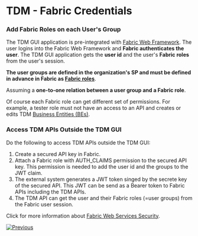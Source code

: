 # TDM - Fabric Credentials

### Add Fabric Roles on each User's Group

The TDM GUI application is pre-integrated with [Fabric Web Framework](/articles/30_web_framework/02_preintegrated_apps_overview.md).  The user logins into the Fabric Web Framework and **Fabric authenticates the user**.   The TDM GUI application gets the **user id** and the user's **Fabric roles** from the user's session. 

**The user groups are defined in the organization's SP and must be defined in advance in Fabric as [Fabric roles](/articles/17_fabric_credentials/02_fabric_credentials_commands.md#create-role)**. 

Assuming a **one-to-one relation between a user group and a Fabric role**.

Of course each Fabric role can get different set of permissions. For example, a tester role must not have an access to an API and creates or edits TDM [Business Entities (BEs)](/articles/TDM/tdm_overview/03_business_entity_overview.md).



### Access TDM APIs Outside the TDM GUI

Do the following to access TDM APIs outside the TDM GUI:

1. Create a secured API key in Fabric.
2. Attach a Fabric role with AUTH_CLAIMS permission to the secured API key. This permission is needed to add the user id and the groups to the JWT claim.
3. The external system generates a JWT token singed by the secrete key of the secured API. This JWT can be send as a Bearer token to Fabric APIs including the TDM APIs.
4. The TDM API can get the user and their Fabric roles (=user groups) from the Fabric user session.

Click for more information about [Fabric Web Services Security](/articles/26_fabric_security/05_fabric_webservices_security.md).



[![Previous](/articles/images/Previous.png)](02_tdmdb_general_parameters.md)
